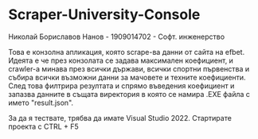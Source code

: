 # Scraper-University-Console

Николай Бориславов Нанов - 1909014702 - Софт. инженерство

Това е конзолна апликация, която scrape-ва данни от сайта на efbet. Идеята е че през конзолата се задава максимален коефициент, и crawler-а минава през всички държави, всички спортни първенства и събира всички възможни данни за мачовете и техните коефициенти. След това филтрира резултата и спрямо въведения коефициент и запазва данните в същата виректория в която се намира .EXE файла с името "result.json".

За да я тествате, трябва да имате Visual Studio 2022. Стартирате проекта с CTRL + F5
